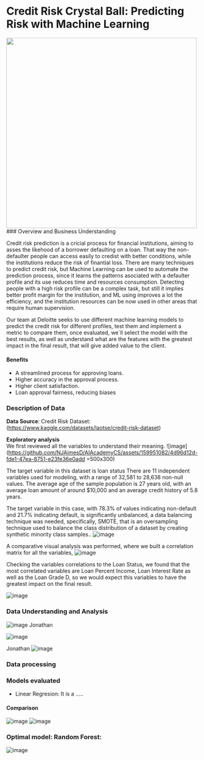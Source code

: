 # Credit Risk Crystal Ball: Predicting Risk with Machine Learning
<img src="https://github.com/NJAimesD/AIAcademyCS/assets/159951082/9249a348-f7f3-46e8-bca0-742d921947ce" width="500" />  
### Overview and Business Understanding

Credit risk prediction is a cricial process for financial institutions, aiming to asses the likehood of a borrower defaulting on a loan. That way the non-defaulter people can access easily to credist with better
conditions, while the institutions reduce the risk of finantial loss.
There are many techniques to predict credit risk, but Machine Learning can be used to automate the prediction process, since it learns the patterns asociated with a defaulter profile and its use reduces time and resources consumption.
Detecting people with a high risk profile can be a complex task, but still it implies better profit margin for the institution, and ML using improves a lot the efficiency, and the institution resources can be now used in other areas that require human supervision.

Our team at Deloitte seeks to use different machine learning models to predict the credit risk for different profiles, test them and implement a metric to compare them, once evaluated, we´ll select the model with the best results, as well as understand what are the features with the greatest impact in the final result, that will give added value to the client.   
#### Benefits

* A streamlined process for approving loans.
* Higher accuracy in the approval process.
* Higher client satisfaction.
* Loan approval fairness, reducing biases


### Description of Data


**Data Source**: Credit Risk Dataset: (https://www.kaggle.com/datasets/laotse/credit-risk-dataset)

**Exploratory analysis**   
We first reviewed all the variables to understand their meaning.
![image](https://github.com/NJAimesD/AIAcademyCS/assets/159951082/4d96d12d-fde1-47ea-8751-e23fe36e0add =500x300)

The target variable in this dataset is loan status There are 11 independent variables used for modeling, with a range of 32,581 to 28,638 non-null values. The average age of the sample population is 27 years old, with an average loan amount of around $10,000 and an average credit history of 5.8 years.

The target variable in this case, with 78.3% of values indicating non-default and 21.7% indicating default, is significantly unbalanced, a data balancing technique was needed, specifically, SMOTE, that is an oversampling technique used to balance the class distribution of a dataset by creating synthetic minority class samples..
![image](https://github.com/NJAimesD/AIAcademyCapstone/assets/159951082/0d3f2174-0525-43d2-af43-126b4d85363d)

A comparative visual analysis was performed, where we built a correlation matrix for all the variables, 
![image](https://github.com/NJAimesD/AIAcademyCapstone/assets/159951082/5355d94d-3a12-4858-8514-f387efed3549)

Checking the variables correlations to the Loan Status, we found that the most correlated variables are  Loan Percent Income, Loan Interest Rate as well as the Loan Grade D, so we would expect this variables to have the greatest impact on the final result.

![image](https://github.com/NJAimesD/AIAcademyCS/assets/159951082/e342dfb8-4485-408e-a9e2-703e73397373)


### Data Understanding and Analysis

![image](https://github.com/NJAimesD/AIAcademyCS/assets/159951082/625f246c-9091-4396-9d54-768112b26239)
Jonathan

![image](https://github.com/NJAimesD/AIAcademyCS/assets/159951082/a180d5ca-ef0f-469d-914c-41f849d4ec6b)

Jonathan
![image](https://github.com/NJAimesD/AIAcademyCS/assets/159951082/b14064e7-8d38-4b7b-bcda-69aecbf566a4)

### Data processing

### Models evaluated
* Linear Regresion: It is a .....


#### Comparison

![image](https://github.com/NJAimesD/AIAcademyCS/assets/159951082/04e64478-6075-4b03-bec1-a074eed0347c)
![image](https://github.com/NJAimesD/AIAcademyCS/assets/159951082/415fb249-5fd1-4f27-a33f-350fe19e7c1a)

### Optimal model: Random Forest:

![image](https://github.com/NJAimesD/AIAcademyCS/assets/159951082/01096403-d402-4357-8b1f-e48b8c65accc)



